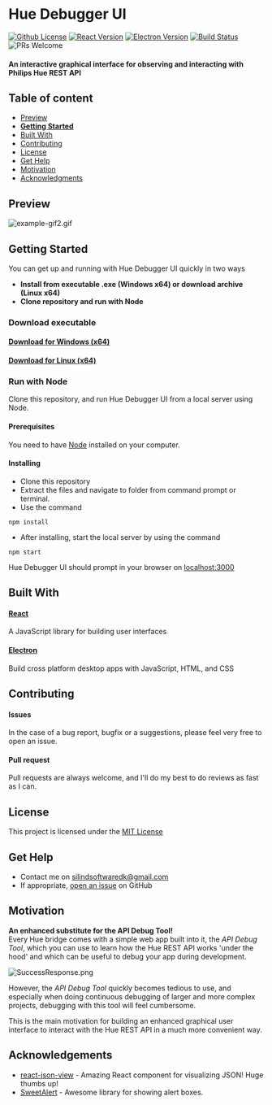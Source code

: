 # Hue Debugger UI   
[![Github License](https://img.shields.io/badge/license-MIT-blue.svg)](https://github.com/Silind/Hue-Debugger-UI/blob/master/LICENSE)
[![React Version](https://img.shields.io/badge/react-v16.4.2-blue.svg)](https://github.com/facebook/react)
[![Electron Version](https://img.shields.io/badge/electron-v2.0.10-blue.svg)](https://github.com/electron/electron)
[![Build Status](https://travis-ci.com/Silind/Hue-Debugger-UI.svg?branch=master)](https://travis-ci.com/Silind/Hue-Debugger-UI)
![PRs Welcome](https://img.shields.io/badge/PRs-welcome-brightgreen.svg)

#### An interactive graphical interface for observing and interacting with Philips Hue REST API

## Table of content

- [Preview](#preview)
- [**Getting Started**](#getting-started)
- [Built With](#built-with)
- [Contributing](#contributing)
- [License](#license)
- [Get Help](#get-help)
- [Motivation](#motivation)
- [Acknowledgments](#acknowledgements)

## Preview

![example-gif2.gif](https://silindstorage.blob.core.windows.net/hue-developer-api-container/example-gifv101.gif)

## Getting Started
You can get up and running with Hue Debugger UI quickly in two ways

- **Install from executable .exe (Windows x64) or download archive (Linux x64)**
- **Clone repository and run with Node**

### Download executable

#### [Download for Windows (x64)](https://github.com/Silind/Hue-Debugger-UI/releases/download/v1.0.1/HueDebuggerUIInstaller.exe)

#### [Download for Linux (x64)](https://github.com/Silind/Hue-Debugger-UI/releases/download/v1.0.1/Hue-Debugger-UI-linux-x64.zip)

### Run with Node
Clone this repository, and run Hue Debugger UI from a local server using Node.

#### Prerequisites
You need to have [Node](https://nodejs.org/en/) installed on your computer.

#### Installing
- Clone this repository
- Extract the files and navigate to folder from command prompt or terminal.  
- Use the command
```console
npm install
```
- After installing, start the local server by using the command
```console
npm start
```

Hue Debugger UI should prompt in your browser on [localhost:3000](http://localhost:3000/)
## Built With

#### [React](https://reactjs.org/)
A JavaScript library for building user interfaces

#### [Electron](https://electronjs.org/)
Build cross platform desktop apps with JavaScript, HTML, and CSS

## Contributing

#### Issues
In the case of a bug report, bugfix or a suggestions, please feel very free to open an issue.

#### Pull request
Pull requests are always welcome, and I'll do my best to do reviews as fast as I can.

## License

This project is licensed under the [MIT License](https://github.com/Silind/Hue-Debugger-UI/blob/master/LICENSE)

## Get Help
- Contact me on silindsoftwaredk@gmail.com
- If appropriate, [open an issue](https://github.com/Silind/Hue-Debugger-UI/issues) on GitHub

## Motivation
**An enhanced substitute for the API Debug Tool!**  
Every Hue bridge comes with a simple web app built into it, the _API Debug Tool_, which you can use to learn how the Hue REST API works 'under the hood' and which can be useful to debug your app during development.

![SuccessResponse.png](https://www.developers.meethue.com/sites/default/files/SuccessResponse.png)

However, the _API Debug Tool_ quickly becomes tedious to use, and especially when doing continuous debugging of larger and more complex projects, debugging with this tool will feel cumbersome.

This is the main motivation for building an enhanced graphical user interface to interact with the Hue REST API in a much more convenient way.

## Acknowledgements

- [react-json-view](https://github.com/mac-s-g/react-json-view) - Amazing React component for visualizing JSON! Huge thumbs up!
- [SweetAlert](https://sweetalert.js.org/) - Awesome library for showing alert boxes.
